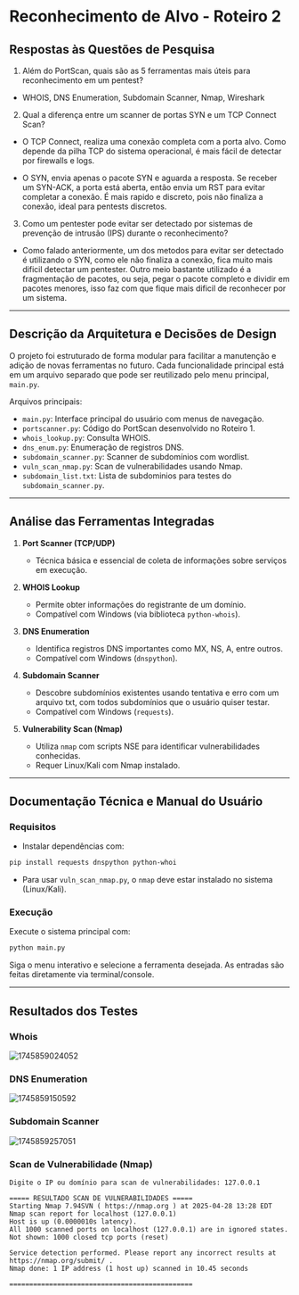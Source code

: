 # Reconhecimento de Alvo - Roteiro 2

## Respostas às Questões de Pesquisa

1. Além do PortScan, quais são as 5 ferramentas mais úteis para reconhecimento em um pentest?

- WHOIS, DNS Enumeration, Subdomain Scanner, Nmap, Wireshark

2. Qual a diferença entre um scanner de portas SYN e um TCP Connect Scan?

- O TCP Connect, realiza uma conexão completa com a porta alvo. Como depende da pilha TCP do sistema operacional, é mais fácil de detectar por firewalls e logs.

- O SYN, envia apenas o pacote SYN e aguarda a resposta. Se receber um SYN-ACK, a porta está aberta, então envia um RST para evitar completar a conexão. É mais rapido e discreto, pois não finaliza a conexão, ideal para pentests discretos.


3. Como um pentester pode evitar ser detectado por sistemas de prevenção de intrusão (IPS) durante o reconhecimento?

- Como falado anteriormente, um dos metodos para evitar ser detectado é utilizando o SYN, como ele não finaliza a conexão, fica muito mais dificil detectar um pentester. Outro meio bastante utilizado é a fragmentação de pacotes, ou seja, pegar o pacote completo e dividir em pacotes menores, isso faz com que fique mais dificil de reconhecer por um sistema. 

---

## Descrição da Arquitetura e Decisões de Design

O projeto foi estruturado de forma modular para facilitar a manutenção e adição de novas ferramentas no futuro. Cada funcionalidade principal está em um arquivo separado que pode ser reutilizado pelo menu principal, `main.py`.

Arquivos principais:

- `main.py`: Interface principal do usuário com menus de navegação.
- `portscanner.py`: Código do PortScan desenvolvido no Roteiro 1.
- `whois_lookup.py`: Consulta WHOIS.
- `dns_enum.py`: Enumeração de registros DNS.
- `subdomain_scanner.py`: Scanner de subdomínios com wordlist.
- `vuln_scan_nmap.py`: Scan de vulnerabilidades usando Nmap.
- `subdomain_list.txt`: Lista de subdominios para testes do `subdomain_scanner.py`.

---

## Análise das Ferramentas Integradas

1. **Port Scanner (TCP/UDP)**

   - Técnica básica e essencial de coleta de informações sobre serviços em execução.
2. **WHOIS Lookup**

   - Permite obter informações do registrante de um domínio.
   - Compatível com Windows (via biblioteca `python-whois`).
3. **DNS Enumeration**

   - Identifica registros DNS importantes como MX, NS, A, entre outros.
   - Compatível com Windows (`dnspython`).
4. **Subdomain Scanner**

   - Descobre subdomínios existentes usando tentativa e erro com um arquivo txt, com todos subdomínios que o usuário quiser testar.
   - Compatível com Windows (`requests`).
5. **Vulnerability Scan (Nmap)**

   - Utiliza `nmap` com scripts NSE para identificar vulnerabilidades conhecidas.
   - Requer Linux/Kali com Nmap instalado.

---

## Documentação Técnica e Manual do Usuário

### Requisitos

- Instalar dependências com:

```bash
pip install requests dnspython python-whoi
```

- Para usar `vuln_scan_nmap.py`, o `nmap` deve estar instalado no sistema (Linux/Kali).

### Execução

Execute o sistema principal com:

```bash
python main.py
```

Siga o menu interativo e selecione a ferramenta desejada. As entradas são feitas diretamente via terminal/console.

---

## Resultados dos Testes

### Whois

![1745859024052](image/README/1745859024052.png)

### DNS Enumeration

![1745859150592](image/README/1745859150592.png)

### Subdomain Scanner

![1745859257051](image/README/1745859257051.png)

### Scan de Vulnerabilidade (Nmap)

```
Digite o IP ou domínio para scan de vulnerabilidades: 127.0.0.1

===== RESULTADO SCAN DE VULNERABILIDADES =====
Starting Nmap 7.94SVN ( https://nmap.org ) at 2025-04-28 13:28 EDT
Nmap scan report for localhost (127.0.0.1)
Host is up (0.0000010s latency).
All 1000 scanned ports on localhost (127.0.0.1) are in ignored states.
Not shown: 1000 closed tcp ports (reset)

Service detection performed. Please report any incorrect results at https://nmap.org/submit/ .
Nmap done: 1 IP address (1 host up) scanned in 10.45 seconds

==============================================
```